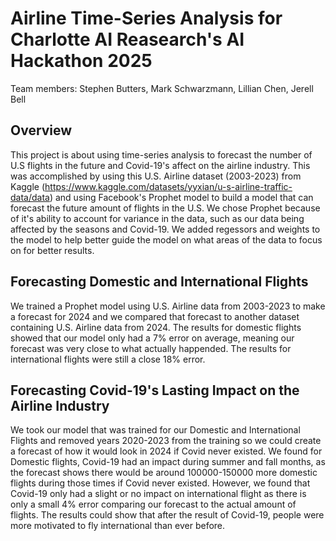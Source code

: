 # Airline Time-Series Analysis for Charlotte AI Reasearch's AI Hackathon 2025
Team members: Stephen Butters, Mark Schwarzmann, Lillian Chen, Jerell Bell

## Overview
This project is about using time-series analysis to forecast the number of U.S flights in the future and Covid-19's affect on the airline industry. This was accomplished by using this U.S. Airline dataset (2003-2023) from Kaggle (https://www.kaggle.com/datasets/yyxian/u-s-airline-traffic-data/data) and using Facebook's Prophet model to build a model that can forecast the future amount of flights in the U.S. We chose Prophet because of it's ability to account for variance in the data, such as our data being affected by the seasons and Covid-19. We added regessors and weights to the model to help better guide the model on what areas of the data to focus on for better results.

## Forecasting Domestic and International Flights
We trained a Prophet model using U.S. Airline data from 2003-2023 to make a forecast for 2024 and we compared that forecast to another dataset containing U.S. Airline data from 2024. The results for domestic flights showed that our model only had a 7% error on average, meaning our forecast was very close to what actually happended. The results for international flights were still a close 18% error.

## Forecasting Covid-19's Lasting Impact on the Airline Industry
We took our model that was trained for our Domestic and International Flights and removed years 2020-2023 from the training so we could create a forecast of how it would look in 2024 if Covid never existed. We found for Domestic flights, Covid-19 had an impact during summer and fall months, as the forecast shows there would be around 100000-150000 more domestic flights during those times if Covid never existed. However, we found that Covid-19 only had a slight or no impact on international flight as there is only a small 4% error comparing our forecast to the actual amount of flights. The results could show that after the result of Covid-19, people were more motivated to fly international than ever before.
